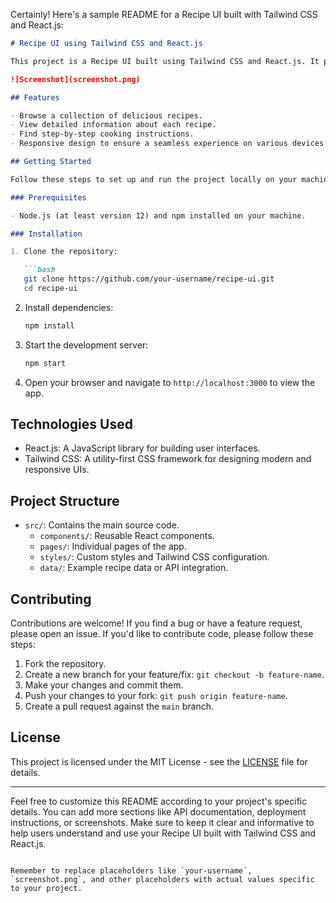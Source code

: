 Certainly! Here's a sample README for a Recipe UI built with Tailwind CSS and React.js:

```markdown
# Recipe UI using Tailwind CSS and React.js

This project is a Recipe UI built using Tailwind CSS and React.js. It provides a user-friendly interface for browsing and viewing various recipes. Users can explore different recipes, view details, and find cooking instructions.

![Screenshot](screenshot.png)

## Features

- Browse a collection of delicious recipes.
- View detailed information about each recipe.
- Find step-by-step cooking instructions.
- Responsive design to ensure a seamless experience on various devices.

## Getting Started

Follow these steps to set up and run the project locally on your machine.

### Prerequisites

- Node.js (at least version 12) and npm installed on your machine.

### Installation

1. Clone the repository:

   ```bash
   git clone https://github.com/your-username/recipe-ui.git
   cd recipe-ui
   ```

2. Install dependencies:

   ```bash
   npm install
   ```

3. Start the development server:

   ```bash
   npm start
   ```

4. Open your browser and navigate to `http://localhost:3000` to view the app.

## Technologies Used

- React.js: A JavaScript library for building user interfaces.
- Tailwind CSS: A utility-first CSS framework for designing modern and responsive UIs.

## Project Structure

- `src/`: Contains the main source code.
  - `components/`: Reusable React components.
  - `pages/`: Individual pages of the app.
  - `styles/`: Custom styles and Tailwind CSS configuration.
  - `data/`: Example recipe data or API integration.

## Contributing

Contributions are welcome! If you find a bug or have a feature request, please open an issue. If you'd like to contribute code, please follow these steps:

1. Fork the repository.
2. Create a new branch for your feature/fix: `git checkout -b feature-name`.
3. Make your changes and commit them.
4. Push your changes to your fork: `git push origin feature-name`.
5. Create a pull request against the `main` branch.

## License

This project is licensed under the MIT License - see the [LICENSE](LICENSE) file for details.

---

Feel free to customize this README according to your project's specific details. You can add more sections like API documentation, deployment instructions, or screenshots. Make sure to keep it clear and informative to help users understand and use your Recipe UI built with Tailwind CSS and React.js.
```

Remember to replace placeholders like `your-username`, `screenshot.png`, and other placeholders with actual values specific to your project.
